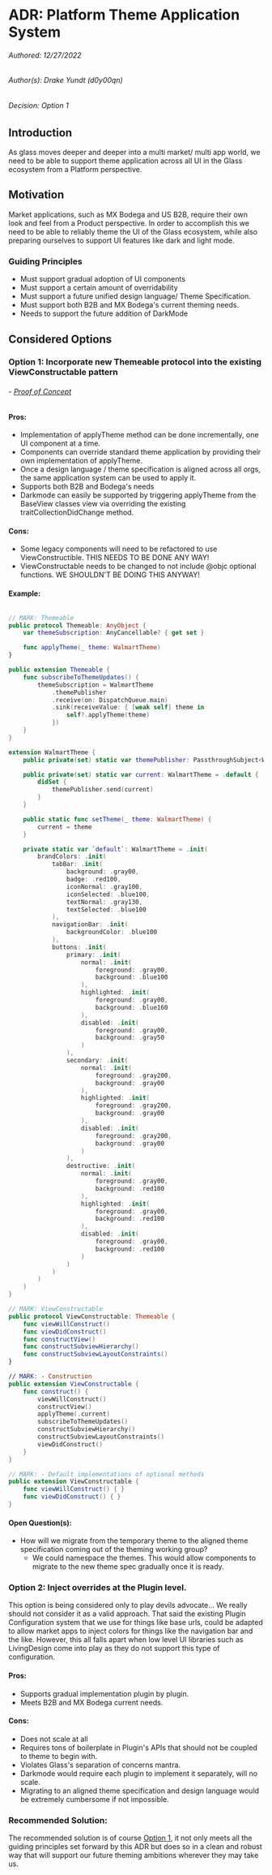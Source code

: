 # ADR: Platform Theme Application System
###### Authored: 12/27/2022
###### Author(s): Drake Yundt (d0y00qn)
###### Decision: Option 1

## Introduction
As glass moves deeper and deeper into a multi market/ multi app world, we need to be able to support theme application across all UI in the Glass ecosystem from a Platform perspective. 

## Motivation
Market applications, such as MX Bodega and US B2B, require their own look and feel from a Product perspective. In order to accomplish this we need to be able to reliably theme the UI of the Glass ecosystem, while also preparing ourselves to support UI features like dark and light mode.

### Guiding Principles
- Must support gradual adoption of UI components
- Must support a certain amount of overridability
- Must support a future unified design language/ Theme Specification.
- Must support both B2B and MX Bodega's current theming needs.
- Needs to support the future addition of DarkMode

## Considered Options

### Option 1: Incorporate new Themeable protocol into the existing ViewConstructable pattern
###### - [Proof of Concept](https://gecgithub01.walmart.com/walmart-ios/glass-app/pull/36558)

#### Pros:
- Implementation of applyTheme method can be done incrementally, one UI component at a time. 
- Components can override standard theme application by providing their own implementation of applyTheme.
- Once a design language / theme specification is aligned across all orgs, the same application system can be used to apply it.
- Supports both B2B and Bodega's needs
- Darkmode can easily be supported by triggering applyTheme from the BaseView classes view via overriding the existing traitCollectionDidChange method.

#### Cons:
- Some legacy components will need to be refactored to use ViewConstructible. THIS NEEDS TO BE DONE ANY WAY!
- ViewConstructable needs to be changed to not include @objc optional functions. WE SHOULDN'T BE DOING THIS ANYWAY!

#### Example:

```swift

// MARK: Themeable
public protocol Themeable: AnyObject {
    var themeSubscription: AnyCancellable? { get set }

    func applyTheme(_ theme: WalmartTheme)
}

public extension Themeable {
    func subscribeToThemeUpdates() {
        themeSubscription = WalmartTheme
            .themePublisher
            .receive(on: DispatchQueue.main)
            .sink(receiveValue: { [weak self] theme in
                self?.applyTheme(theme)
            })
    }
}

extension WalmartTheme {
    public private(set) static var themePublisher: PassthroughSubject<WalmartTheme, Never> = .init()

    public private(set) static var current: WalmartTheme = .default {
        didSet {
            themePublisher.send(current)
        }
    }

    public static func setTheme(_ theme: WalmartTheme) {
        current = theme
    }

    private static var `default`: WalmartTheme = .init(
        brandColors: .init(
            tabBar: .init(
                background: .gray00,
                badge: .red100,
                iconNormal: .gray100,
                iconSelected: .blue100,
                textNormal: .gray130,
                textSelected: .blue100
            ),
            navigationBar: .init(
                backgroundColor: .blue100
            ),
            buttons: .init(
                primary: .init(
                    normal: .init(
                        foreground: .gray00,
                        background: .blue100
                    ),
                    highlighted: .init(
                        foreground: .gray00,
                        background: .blue160
                    ),
                    disabled: .init(
                        foreground: .gray00,
                        background: .gray50
                    )
                ),
                secondary: .init(
                    normal: .init(
                        foreground: .gray200,
                        background: .gray00
                    ),
                    highlighted: .init(
                        foreground: .gray200,
                        background: .gray00
                    ),
                    disabled: .init(
                        foreground: .gray200,
                        background: .gray00
                    )
                ),
                destructive: .init(
                    normal: .init(
                        foreground: .gray00,
                        background: .red100
                    ),
                    highlighted: .init(
                        foreground: .gray00,
                        background: .red100
                    ),
                    disabled: .init(
                        foreground: .gray00,
                        background: .red100
                    )
                )
            )
        )
    )
}

// MARK: ViewConstructable
public protocol ViewConstructable: Themeable {
    func viewWillConstruct()
    func viewDidConstruct()
    func constructView()
    func constructSubviewHierarchy()
    func constructSubviewLayoutConstraints()
}

// MARK: - Construction
public extension ViewConstructable {
    func construct() {
        viewWillConstruct()
        constructView()
        applyTheme(.current)
        subscribeToThemeUpdates()
        constructSubviewHierarchy()
        constructSubviewLayoutConstraints()
        viewDidConstruct()
    }
}

// MARK: - Default implementations of optional methods
public extension ViewConstructable {
    func viewWillConstruct() { }
    func viewDidConstruct() { }
}
```

#### Open Question(s):
- How will we migrate from the temporary theme to the aligned theme specification coming out of the theming working group? 
  - We could namespace the themes. This would allow components to migrate to the new theme spec gradually once it is ready. 

### Option 2: Inject overrides at the Plugin level.
This option is being considered only to play devils advocate... We really should not consider it as a valid approach. That said the existing Plugin Configuration system that we use for things like base urls, could be adapted to allow market apps to inject colors for things like the navigation bar and the like. However, this all falls apart when low level UI libraries such as LivingDesign come into play as they do not support this type of configuration.

#### Pros:
- Supports gradual implementation plugin by plugin.
- Meets B2B and MX Bodega current needs.

#### Cons:
- Does not scale at all
- Requires tons of boilerplate in Plugin's APIs that should not be coupled to theme to begin with.
- Violates Glass's separation of concerns mantra.
- Darkmode would require each plugin to implement it separately, will no scale.
- Migrating to an aligned theme specification and design language would be extremely cumbersome if not impossible.

### Recommended Solution:
The recommended solution is of course [Option 1](#option-1-incorporate-new-themeable-protocol-into-the-existing-viewconstructible-pattern), it not only meets all the guiding principles set forward by this ADR but does so in a clean and robust way that will support our future theming ambitions wherever they may take us.
